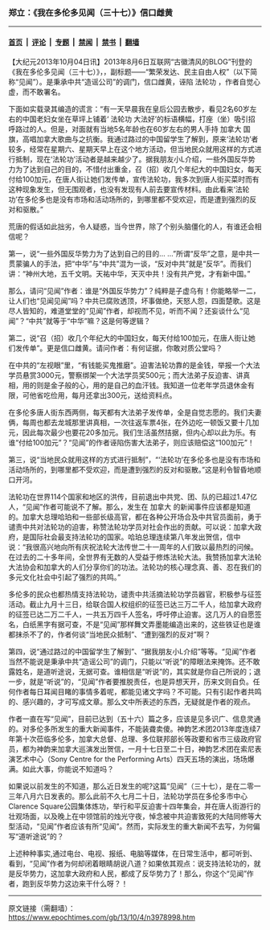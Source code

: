 ### 郑立：《我在多伦多见闻（三十七）》信口雌黄

---

#### [首页](../../../..?n3978998) &nbsp;|&nbsp; [评论](../../../../../epoch-comment?n3978998) &nbsp;|&nbsp; [专题](../../../../../epoch-special?n3978998) &nbsp;|&nbsp; [禁闻](../../../../../epoch-news?n3978998) &nbsp;|&nbsp; [禁书](../../../../../books?n3978998) &nbsp;|&nbsp; [翻墙](https://github.com/gfw-breaker/nogfw/blob/master/README.md?n3978998)


<div class="post_content" id="artbody" itemprop="articleBody">
 <!-- article content begin -->
 <p>
  【大纪元2013年10月04日讯】2013年8月6日互联网“古徽清风的BLOG”刊登的《我在多伦多见闻（三十七）》，，副标题——“繁荣发达、民主自由人权”（以下简称“见闻”）。是秉承中共“造谣公司”的调门，信口雌黄，诬陷
  <ok href="https://www.epochtimes.com/gb/tag/%E6%B3%95%E8%BD%AE%E5%8A%9F.html">
   法轮功
  </ok>
  ，作者自觉心虚，而不敢署名。
 </p>
 <p>
  下面如实载录其编造的谎言：“有一天早晨我在皇后公园去散步，看见2名60岁左右的中国老妇女坐在草坪上铺着‘
  <ok href="https://www.epochtimes.com/gb/tag/%E6%B3%95%E8%BD%AE%E5%8A%9F.html">
   法轮功
  </ok>
  大法好’的标语横幅，打座（坐）吸引招呼路过的人。但是，对面就有当地5名年龄也在60岁左右的男人手持
  <ok href="https://www.epochtimes.com/gb/tag/%E5%8A%A0%E6%8B%BF%E5%A4%A7.html">
   加拿大
  </ok>
  国旗，高唱加拿大歌曲与之抗衡。我通过路过的中国留学生了解到，原来‘法轮功’者较多，经常在星期六、星期天早上在这个地方活动，但当地民众就用这样的方式进行抵制，现在‘法轮功’活动者是越来越少了。据我朋友小L介绍，一些外国反华势力为了达到自己的目的，不惜付出重金，召（招）收几个年纪大的中国妇女，每天付给100加元，在唐人街让她们发传单，宣传法轮功，我多次到唐人街买菜时而有这种现象发生，但无围观者，也没有发现有人前去要宣传材料。由此看来‘法轮功’在多伦多也是没有市场和活动场所的，到哪里都不受欢迎，而是遭到强烈的反对和驱散。”
 </p>
 <p>
  荒唐的假话如此拙劣，令人疑惑，当今世界，除了个别头脑僵化的人，有谁还会相信呢？
 </p>
 <p>
  第一，说“一些外国反华势力为了达到自己的目的… …”所谓“反华”之意，是中共一贯蒙骗人的手法，把“中华”与“中共”混为一谈，“反对中共”就是“反华”。而我们讲：“神州大地，五千文明。天祐中华，天灭中共！没有共产党，才有新中国。”
 </p>
 <p>
  那么，请问“见闻”作者：谁是“外国反华势力”？纯粹是子虚乌有！你能略举一二，让人们也“见闻见闻”吗？中共已腐败透顶，坏事做绝，天怒人怨，四面楚歌。这是尽人皆知的，难道堂堂的“见闻”作者，却视而不见，听而不闻？还妄谈什么“见闻”？“中共”就等于“中华”嘛？这是何等逻辑？
 </p>
 <p>
  第二，说“召（招）收几个年纪大的中国妇女，每天付给100加元，在唐人街让她们发传单”。更是信口雌黄。请问作者：有何证据，你敢对质公堂吗？
 </p>
 <p>
  在中共的“左视眼”里，“有钱能买鬼推磨”。迫害法轮功靠的是金钱，举报一个大法学员悬赏3000元，警察绑架一个大法学员奖500元；而大法弟子反迫害、讲真相，用的则是金子般的心，用的是自己的血汗钱。我知道一位老年学员退休金有限，可他省吃俭用，每月还拿出300元，送给资料点。
 </p>
 <p>
  在多伦多唐人街东西两侧，每天都有大法弟子发传单，全是自觉志愿的。我们夫妻俩，每周也都去龙城那里讲真相，一次往返车票4张，在外边吃一顿饭又要十几加元，因此每次最少也要花20多加元。我们生活虽然拮据，但内心却以此为乐。有谁“付给100加元”？“见闻”的作者诬陷伤害大法弟子，则应该赔偿这“100加元”！
 </p>
 <p>
  第三，说“当地民众就用这样的方式进行抵制”，“‘法轮功’在多伦多也是没有市场和活动场所的，到哪里都不受欢迎，而是遭到强烈的反对和驱散。”这是利令智昏地顺口开河。
 </p>
 <p>
  法轮功在世界114个国家和地区的洪传，目前退出中共党、团、队的已超过1.47亿人，“见闻”作者可能说不了解。那么，发生在
  <ok href="https://www.epochtimes.com/gb/tag/%E5%8A%A0%E6%8B%BF%E5%A4%A7.html">
   加拿大
  </ok>
  的新闻事件应该都是知道的。加拿大总理哈珀和一些部长级高官，都在各种公开场合及中共官员面前，勇于谴责中共对法轮功的迫害，称赞法轮功学员对社会作出的贡献。可以说：加拿大政府，是国际社会最支持法轮功的国家。哈珀总理连续第八年发出贺信，信中说：“我很高兴地向所有庆祝法轮大法传世二十一周年的人们致以最热烈的问候。在过去的二十多年间，全世界有无数的人受益于修炼法轮大法。我赞扬加拿大法轮大法协会和加拿大的人们分享你们的功法。法轮功的核心理念真、善、忍在我们的多元文化社会中引起了强烈的共鸣。”
 </p>
 <p>
  多伦多的民众也都热情支持法轮功，谴责中共活摘法轮功学员器官，积极参与征签活动。截止九月十三日，给联合国人权组织的征签已达三万二千人，给加拿大政府的征签已达二万二千人，一共五万四千人签名，呼吁停止迫害。这几万人的自愿签名，白纸黑字有据可查，不是“见闻”那样舞文弄墨能编造出来的，这些铁证也是谁都抹杀不了的，作者何谈“当地民众抵制”、“遭到强烈的反对”啊？
 </p>
 <p>
  第四，说“通过路过的中国留学生了解到”、“据我朋友小L介绍”等等。“见闻”作者当然不能说是秉承中共“造谣公司”的调门，只能以“听说”的障眼法来掩饰。还不敢露姓名，是道听途说，无据可查。谁相信是“听说”的，其实就是你自己所说的；退一步，就是“听说”的，“见闻”作者要推脱责任，也是异想天开，历来文则自负。任何作者每日耳闻目睹的事情多着呢，都能见诸文字吗？不可能。只有引起作者共鸣的、感兴趣的，才可写成文章。那么文中所表述的东西，无疑就是作者的观点。
 </p>
 <p>
  作者一直在写“见闻”，目前已达到（五十六）篇之多，应该是见多识广、信息灵通的。对多伦多所发生的重大新闻事件，不能装聋卖傻。神韵艺术团2013年度连续7年第十次莅临多伦多，加拿大总督、总理、多位联邦部长等政要和省市三级政府官员，都为神韵来加拿大巡演发出贺信，一月十七日至二十日，神韵艺术团在索尼表演艺术中心（Sony Centre for the Performing Arts）四天五场的演出，场场爆满。如此大事，你能说不知道吗？
 </p>
 <p>
  如果说以前发生的不知道，那么近日发生的呢?这篇“见闻”（三十七），是在二零一三年八月六日发表的。那么此前不久七月二十日，法轮功学员在多伦多市中心Clarence Square公园集体炼功，举行和平反迫害十四年集会，并在唐人街游行的壮观场面，以及晚上在中领馆前的烛光守夜，悼念被中共迫害致死的大陆同修等大型活动，“见闻”作者应该有所“见闻”。然而，实际发生的重大新闻不去写，为何偏写“道听途说”的？
 </p>
 <p>
  上述种种事实,通过电台、电视、报纸、电脑等媒体，在日常生活中，都可听到、看到，“见闻”作者为何却闭着眼睛胡说八道？如果依其观点：说支持法轮功的，就是反华势力，这加拿大政府和人民，都成了反华势力了！那么，你这个“见闻”作者，跑到反华势力这边来干什么呀？！
 </p>
 <p>
  <!-- article content end -->
  <div id="below_article_ad">
  </div>
 </p>
</div>


---

原文链接（需翻墙）：https://www.epochtimes.com/gb/13/10/4/n3978998.htm